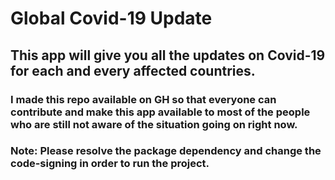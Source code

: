 # Global Covid-19 Update

## This app will give you all the updates on Covid-19 for each and every affected countries.
### I made this repo available on GH so that everyone can contribute and make this app available to most of the people who are still not aware of the situation going on right now.


### Note: Please resolve the package dependency and change the code-signing in order to run the project.
